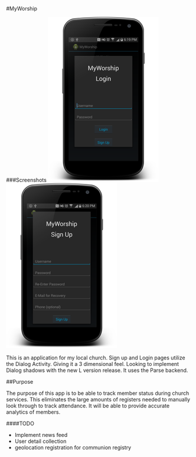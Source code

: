 #MyWorship

###Screenshots
![Login Page](app/screenshots/login_page.png "Login Page")
![Signup Page](app/screenshots/signup_page.png "Signup Page")

This is an application for my local church.
Sign up and Login pages utilize the Dialog Activity. Giving it a 3 dimensional feel. Looking to implement Dialog shadows with the new L version release.
It uses the Parse backend.


##Purpose

The purpose of this app is to be able to track member status during church services.
This eliminates the large amounts of registers needed to manually look through to track attendance.
It will be able to provide accurate analytics of members.

####TODO
- Implement news feed
- User detail collection
- geolocation registration for communion registry
